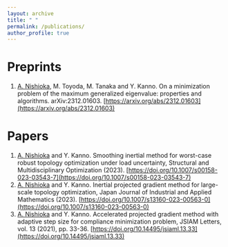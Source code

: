 ```yaml
---
layout: archive
title: " "
permalink: /publications/
author_profile: true
---
```


<!-- 
Preprint
======
 -->

Preprints
======
1. <ins>A. Nishioka</ins>, M. Toyoda, M. Tanaka and Y. Kanno. On a minimization problem of the maximum generalized eigenvalue: properties and algorithms. arXiv:2312.01603. 
 [https://arxiv.org/abs/2312.01603](https://arxiv.org/abs/2312.01603)

Papers
======
1. <ins>A. Nishioka</ins> and Y. Kanno. Smoothing inertial method for worst-case robust topology optimization under load uncertainty, Structural and Multidisciplinary Optimization (2023). [https://doi.org/10.1007/s00158-023-03543-7](https://doi.org/10.1007/s00158-023-03543-7)
1. <ins>A. Nishioka</ins> and Y. Kanno. Inertial projected gradient method for large-scale topology optimization, Japan Journal of Industrial and Applied Mathematics (2023). [https://doi.org/10.1007/s13160-023-00563-0](https://doi.org/10.1007/s13160-023-00563-0)
1. <ins>A. Nishioka</ins> and Y. Kanno. Accelerated projected gradient method with adaptive step size for compliance minimization problem, JSIAM Letters, vol. 13 (2021), pp. 33-36. [https://doi.org/10.14495/jsiaml.13.33](https://doi.org/10.14495/jsiaml.13.33)

<!-- 
Proceedings
======
 -->
